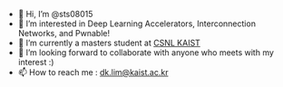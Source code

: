 - 👋 Hi, I’m @sts08015
- 👀 I’m interested in Deep Learning Accelerators, Interconnection Networks, and Pwnable!
- 🌱 I’m currently a masters student at [CSNL KAIST](http://icn.kaist.ac.kr/)
- 💞️ I’m looking forward to collaborate with anyone who meets with my interest :)
- 📫 How to reach me : dk.lim@kaist.ac.kr

<!---
sts08015/sts08015 is a ✨ special ✨ repository because its `README.md` (this file) appears on your GitHub profile.
You can click the Preview link to take a look at your changes.
--->

